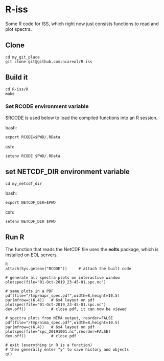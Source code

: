 # R-iss
Some R code for ISS, which right now just consists functions to read and plot spectra.

## Clone

    cd my_git_place
    git clone git@github.com:ncareol/R-iss

## Build it

    cd R-iss/R
    make

### Set RCODE environment variable

$RCODE is used below to load the compiled functions into an R session.

bash:

    export RCODE=$PWD/.RData

csh:

    setenv RCODE $PWD/.RData
    
## set NETCDF_DIR environment variable

    cd my_netcdf_dir

bash:

    export NETCDF_DIR=$PWD

csh:

    setenv NETCDF_DIR $PWD

## Run R
The function that reads the NetCDF file uses the **eolts** package, which is installed on EOL servers.

    R
    attach(Sys.getenv("RCODE"))     # attach the built code

    # generate all spectra plots on interactive window
    plotspec(file="01-Oct-2019_23-45-01.spc.nc")

    # same plots in a PDF
    pdf(file="/tmp/mapr_spec.pdf",width=8,height=10.5)
    par(mfrow=c(6,4))   # 6x4 layout on pdf
    plotspec(file="01-Oct-2019_23-45-01.spc.nc")
    dev.off()           # close pdf, it can now be viewed

    # spectra plots from NIMA output, reorder=FALSE
    pdf(file="/tmp/nima_spec.pdf",width=8,height=10.5)
    par(mfrow=c(6,4))   # 6x4 layout on pdf
    plotspec(file="spc_20191001.nc",reorder=FALSE)
    dev.off()           # close pdf
    
    # exit (everything in R is a function)
    # then generally enter "y" to save history and objects
    q()
